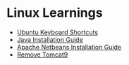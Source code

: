 # Linux Learnings

- [Ubuntu Keyboard Shortcuts](/UbuntuKeyboardShortcuts/)
- [Java Installation Guide](/JavaInstallation/README.md)
- [Apache Netbeans Installation Guide](/ApacheNetbeansInstallation/README.md)
- [Remove Tomcat9](/RemoveTomcat9/)